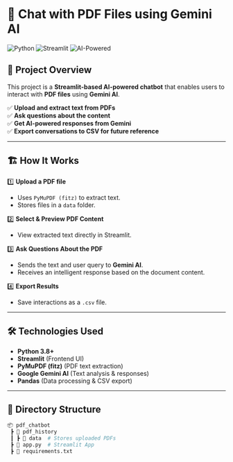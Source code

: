 
# 🤖 Chat with PDF Files using Gemini AI  

![Python](https://img.shields.io/badge/Python-3.8+-blue?style=flat&logo=python)
![Streamlit](https://img.shields.io/badge/Streamlit-Data%20App-red?style=flat&logo=streamlit)
![AI-Powered](https://img.shields.io/badge/AI-Gemini-orange?style=flat&logo=google)

## 📌 Project Overview  

This project is a **Streamlit-based AI-powered chatbot** that enables users to interact with **PDF files** using **Gemini AI**.  

✅ **Upload and extract text from PDFs**  
✅ **Ask questions about the content**  
✅ **Get AI-powered responses from Gemini**  
✅ **Export conversations to CSV for future reference**  

---

## 🏗️ How It Works  

1️⃣ **Upload a PDF file**  
   - Uses `PyMuPDF (fitz)` to extract text.  
   - Stores files in a `data` folder.  

2️⃣ **Select & Preview PDF Content**  
   - View extracted text directly in Streamlit.  

3️⃣ **Ask Questions About the PDF**  
   - Sends the text and user query to **Gemini AI**.  
   - Receives an intelligent response based on the document content.  

4️⃣ **Export Results**  
   - Save interactions as a `.csv` file.  

---

## 🛠️ Technologies Used  

- **Python 3.8+**  
- **Streamlit** (Frontend UI)  
- **PyMuPDF (fitz)** (PDF text extraction)  
- **Google Gemini AI** (Text analysis & responses)  
- **Pandas** (Data processing & CSV export)  

---

## 📂 Directory Structure  

```bash
📦 pdf_chatbot  
 ┣ 📂 pdf_history  
 ┃ ┣ 📂 data  # Stores uploaded PDFs  
 ┣ 📜 app.py  # Streamlit App  
 ┣ 📜 requirements.txt  
```



